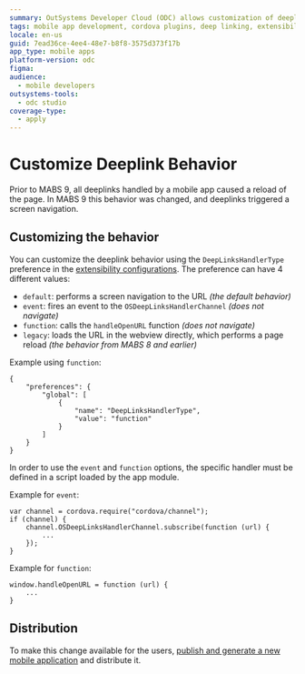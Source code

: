```yaml
---
summary: OutSystems Developer Cloud (ODC) allows customization of deeplink behavior in mobile apps using the `DeepLinksHandlerType` preference.
tags: mobile app development, cordova plugins, deep linking, extensibility configurations, application distribution
locale: en-us
guid: 7ead36ce-4ee4-48e7-b8f8-3575d373f17b
app_type: mobile apps
platform-version: odc
figma:
audience:
  - mobile developers
outsystems-tools:
  - odc studio
coverage-type:
  - apply
---
```


# Customize Deeplink Behavior

Prior to MABS 9, all deeplinks handled by a mobile app caused a reload of the page. In MABS 9 this behavior was changed, and deeplinks triggered a screen navigation.

## Customizing the behavior

You can customize the deeplink behavior using the `DeepLinksHandlerType` preference in the [extensibility configurations](extensibility-configurations-json-schema.md). The preference can have 4 different values:
* `default`: performs a screen navigation to the URL *(the default behavior)*
* `event`: fires an event to the `OSDeepLinksHandlerChannel` *(does not navigate)*
* `function`: calls the `handleOpenURL` function *(does not navigate)*
* `legacy`: loads the URL in the webview directly, which performs a page reload *(the behavior from MABS 8 and earlier)*

Example using `function`:
```
{
    "preferences": {
        "global": [
            {
                "name": "DeepLinksHandlerType",
                "value": "function"
            }
        ]
    }
}
```

In order to use the `event` and `function` options, the specific handler must be defined in a script loaded by the app module.

Example for `event`:
```
var channel = cordova.require("cordova/channel");
if (channel) {
    channel.OSDeepLinksHandlerChannel.subscribe(function (url) {
        ...
    });
}
```

Example for `function`:
```
window.handleOpenURL = function (url) {
    ...
}
```

## Distribution

To make this change available for the users, [publish and generate a new mobile application](<./creating-mobile-package.md>) and distribute it.
